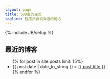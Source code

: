 ```yaml
---
layout: page
title: SOD蜜的主页
tagline: 程序员自说自话的地方 
---
```

{% include JB/setup %}

## 最近的博客  

<ul class="posts">
  {% for post in site.posts limit: 15%}
    <li><span>{{ post.date | date_to_string }}</span> &raquo; <a href="{{ BASE_PATH }}{{ post.url }}">{{ post.title }}</a></li>
  {% endfor %}
</ul>
